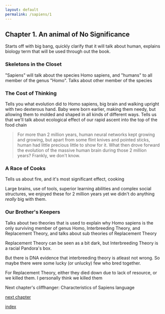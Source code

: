 ```yaml
---
layout: default
permalink: /sapiens/1
---
```


## Chapter 1. An animal of No Significance

Starts off with big bang, quickly clarify that it will talk about human, explains biology term that will be used through out the book.

### Skeletons in the Closet

"Sapiens" will talk about the species Homo sapiens, and "humans" to all member of the genus "Homo". Talks about other member of the species

### The Cost of Thinking

Tells you what evolution did to Homo sapiens, big brain and walking upright with two dexterous hand. Baby were born earlier, making them needy, but allowing them to molded and shaped in all kinds of different ways. Tells us that we'll talk about ecological effect of our rapid ascent into the top of the food chain

> For more than 2 million years, human neural networks kept growing and growing, but apart from some flint knives and pointed sticks, human had little precious little to show for it. What then drove forward the evolution of the massive human brain during those 2 million years? Frankly, we don't know.

### A Race of Cooks

Tells us about fire, and it's most significant effect, cooking

Large brains, use of tools, superior learning abilities and complex social structures, we enjoyed these for 2 million years yet we didn't do anything *really* big with them.

### Our Brother's Keepers

Talks about two theories that is used to explain why Homo sapiens is the only surviving member of genus Homo, Interbreeding Theory, and Replacement Theory, and talks about sub theories of Replacement Theory

Replacement Theory can be seen as a bit dark, but Interbreeding Theory is a racial Pandora's box.

But there is DNA evidence that interbreeding theory is atleast not wrong. So maybe there were some lucky (or unlucky) few who bred together.

For Replacement Theory, either they died down due to lack of resource, or we killed them. I personally think we killed them

Next chapter's cliffhanger: Characteristics of Sapiens language

[next chapter](/sapiens/2)

[index](/sapiens)